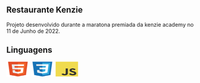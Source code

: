 ## Restaurante Kenzie

Projeto desenvolvido durante a maratona premiada da kenzie academy no 11 de Junho de 2022.

## Linguagens

<div>
    <img align='center' height='40' width='60' title='HTML5' alt='html5' src='https://github.com/devicons/devicon/blob/master/icons/html5/html5-original.svg' />
    <img align='center' height='40' width='60' title='CSS3' alt='css3' src='https://github.com/devicons/devicon/blob/master/icons/css3/css3-original.svg' />
    <img align='center' height='40' width='60' title='Javascript' alt='javascript' src='https://github.com/devicons/devicon/blob/master/icons/javascript/javascript-original.svg' />
</div> 






